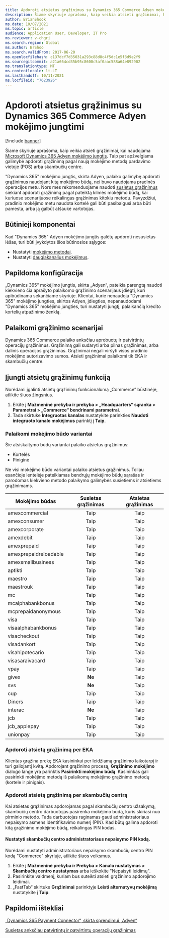 ```yaml
---
title: Apdoroti atsietus grąžinimus su Dynamics 365 Commerce Adyen mokėjimo jungtimi
description: Šiame skyriuje aprašoma, kaip veikia atsieti grąžinimai, kai naudojama Microsoft Dynamics 365 Adyen mokėjimo jungtis.
author: BrianShook
ms.date: 10/07/2021
ms.topic: article
audience: Application User, Developer, IT Pro
ms.reviewer: v-chgri
ms.search.region: Global
ms.author: BrShoo
ms.search.validFrom: 2017-06-20
ms.openlocfilehash: c137dcf7d35031a293c88d8c4f5dc1e5f3d9e2f9
ms.sourcegitcommit: a21a664cd35b95c8600c5af0aac588a64e892902
ms.translationtype: MT
ms.contentlocale: lt-LT
ms.lasthandoff: 10/11/2021
ms.locfileid: "7623926"
---
```

# <a name="process-unlinked-refunds-with-the-dynamics-365-commerce-payment-connector-for-adyen"></a>Apdoroti atsietus grąžinimus su Dynamics 365 Commerce Adyen mokėjimo jungtimi

[!include [banner](../includes/banner.md)]

Šiame skyriuje aprašoma, kaip veikia atsieti grąžinimai, kai naudojama [Microsoft Dynamics 365 Adyen mokėjimo jungtis](adyen-connector.md). Taip pat apžvelgiama galimybė apdoroti grąžinimą pagal naują mokėjimo metodą pardavimo vietoje (POS) arba skambučių centre.

"Dynamics 365" mokėjimo jungtis, skirta Adyen, palaiko galimybę apdoroti grąžinimus naudojant kitą mokėjimo būdą, nei buvo naudojama pradinės operacijos metu. Nors mes rekomenduojame naudoti [susietus grąžinimus](linked-refunds.md) siekiant apdoroti grąžinimą pagal pateiktą kilmės mokėjimo būdą, kai kuriuose scenarijuose reikalingas grąžinimas kitokiu metodu. Pavyzdžiui, pradinio mokėjimo metu naudota kortelė gali būti pasibaigusi arba būti pamesta, arba ją galbūt atšaukė vartotojas.

## <a name="prerequisites"></a>Būtinieji komponentai

Kad "Dynamics 365" Adyen mokėjimo jungtis galėtų apdoroti nesusietas lėšas, turi būti įvykdytos šios būtinosios sąlygos:

- Nustatyti [mokėjimo metodai](../payment-methods.md).
- Nustatyti [daugiakanalius mokėjimus](../omni-channel-payments.md).

## <a name="additional-configuration"></a>Papildoma konfigūracija

„Dynamics 365“ mokėjimo jungtis, skirta „Adyen“, pateikia parengtą naudoti kiekvieno čia aprašyto palaikomo grąžinimo scenarijaus įdiegtį, kuri apibūdinama sekančiame skyriuje. Klientai, kurie nenaudoja "Dynamics 365" mokėjimo jungties, skirtos Adyen, įdiegties, nepanaudodami "Dynamics 365" mokėjimo jungties, turi nustatyti jungtį, palaikančią kredito kortelių atpažinimo ženklą.

## <a name="supported-refund-scenarios"></a>Palaikomi grąžinimo scenarijai

Dynamics 365 Commerce palaiko anksčiau aprobuotų ir patvirtintų operacijų grąžinimus. Grąžinimą gali sudaryti arba pilnas grąžinimas, arba dalinis operacijos grąžinimas. Grąžinimai negali viršyti visos pradinio mokėjimo autorizavimo sumos. Atsieti grąžinimai palaikomi tik EKA ir skambučių centre.

## <a name="enable-unlinked-refunds-functionality"></a>Įjungti atsietų grąžinimų funkciją

Norėdami įgalinti atsietų grąžinimų funkcionalumą „Commerce” būstinėje, atlikite šiuos žingsnius.

1. Eikite į **Mažmeninė prekyba ir prekyba \> „Headquarters“ sąranka \> Parametrai \> „Commerce“ bendrinami parametrai**.
1. Tada skirtuke **Integruotas kanalas** nustatykite parinkties **Naudoti integruoto kanalo mokėjimus** parinktį į **Taip**.

### <a name="supported-payment-method-variants"></a>Palaikomi mokėjimo būdo variantai

Šie atsiskaitymo būdų variantai palaiko atsietus grąžinimus:

- Kortelės
- Piniginė

Ne visi mokėjimo būdo variantai palaiko atsietus grąžinimus. Toliau esančioje lentelėje pateikiamas bendrųjų mokėjimo būdų sąrašas ir parodomas kiekvieno metodo palaikymo galimybės susietiems ir atsietiems grąžinimams.

| Mokėjimo būdas        | Susietas grąžinimas | Atsietas grąžinimas |
|-----------------------|:-------------:|:---------------:|
| amexcommercial        | Taip           | Taip             |
| amexconsumer          | Taip           | Taip             |
| amexcorporate         | Taip           | Taip             |
| amexdebit             | Taip           | Taip             |
| amexprepaid           | Taip           | Taip             |
| amexprepaidreloadable | Taip           | Taip             |
| amexsmallbusiness     | Taip           | Taip             |
| aptikti              | Taip           | Taip             |
| maestro               | Taip           | Taip             |
| maestrouk             | Taip           | Taip             |
| mc                    | Taip           | Taip             |
| mcalphabankbonus      | Taip           | Taip             |
| mcprepaidanonymous    | Taip           | Taip             |
| visa                  | Taip           | Taip             |
| visaalphabankbonus    | Taip           | Taip             |
| visacheckout          | Taip           | Taip             |
| visadankort           | Taip           | Taip             |
| visahipotecario       | Taip           | Taip             |
| visasaraivacard       | Taip           | Taip             |
| vpay                  | Taip           | Taip             |
| givex                 | **Ne**        | Taip             |
| svs                   | **Ne**        | Taip             |
| cup                   | Taip           | Taip             |
| Diners                | Taip           | Taip             |
| interac               | **Ne**        | Taip             |
| jcb                   | Taip           | Taip             |
| jcb_applepay          | Taip           | Taip             |
| unionpay              | Taip           | Taip             |

### <a name="process-an-unlinked-refund-in-pos"></a>Apdoroti atsietą grąžinimą per EKA

Klientas grąžina prekę EKA kasininkui per leidžiamą grąžinimo laikotarpį ir turi galiojantį kvitą. Apdorojant grąžinimo procesą, **Grąžinimo mokėjimo** dialogo lange yra parinktis **Pasirinkti mokėjimo būdą**. Kasininkas gali pasirinkti mokėjimo metodą iš palaikomų mokėjimo grąžinimo metodų (kortele ir pinigais).

### <a name="process-an-unlinked-refund-in-call-center"></a>Apdoroti atsietą grąžinimą per skambučių centrą

Kai atsietas grąžinimas apdorojamas pagal skambučių centro užsakymą, skambučių centro darbuotojas pasirenka mokėjimo būdą, kuris skiriasi nuo pirminio metodo. Tada darbuotojas raginamas gauti administratoriaus nepaisymo asmens identifikavimo numerį (PIN). Kad būtų galima apdoroti kitą grąžinimo mokėjimo būdą, reikalingas PIN kodas.

#### <a name="set-up-an-administrator-override-pin-for-call-center"></a>Nustatyti skambučių centro administratoriaus nepaisymo PIN kodą.

Norėdami nustatyti administratoriaus nepaisymo skambučių centro PIN kodą "Commerce" skyriuje, atlikite šiuos veiksmus.

1. Eikite į **Mažmeninė prekyba ir Prekyba \> Kanalo nustatymas \> Skambučių centro nustatymas** arba ieškokite "Nepaisyti leidimų".
1. Pasirinkite vaidmenį, kuriam bus suteikti atsieti grąžinimo apdorojimo leidimai.
1. „FastTab“ skirtuke **Grąžinimai** parinktyje **Leisti alternatyvų mokėjimą** nustatykite į **Taip**.

## <a name="additional-resources"></a>Papildomi ištekliai

[„Dynamics 365 Payment Connector“, skirta sprendimui „Adyen“](adyen-connector.md)

[Susietas anksčiau patvirtintų ir patvirtintų operacijų grąžinimas](linked-refunds.md)
